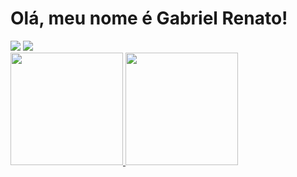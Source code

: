 # Olá, meu nome é Gabriel Renato!


<div>
<a href = "mailto:gabrielrntsanto@gmail.com"><img loading="lazy" src="https://img.shields.io/badge/Gmail-D14836?style=for-the-badge&logo=gmail&logoColor=white" target="_blank"></a>
<a href="https://www.linkedin.com/in/gabriel-renato-621404212/" target="_blank"><img loading="lazy" src="https://img.shields.io/badge/-LinkedIn-%230077B5?style=for-the-badge&logo=linkedin&logoColor=white" target="_blank"></a>   
</div>

<div>
<a href="https://github.com/biel_santo">
<img loading="lazy" height="180em" src="https://github-readme-stats.vercel.app/api/top-langs/?username=biel-santo&layout=compact&langs_count=7&theme=dracula"/>
<img loading="lazy" height="180em" src="https://github-readme-stats.vercel.app/api?username=biel-santo&show_icons=true&theme=dracula&include_all_commits=true&count_private=true"/>
</div>

